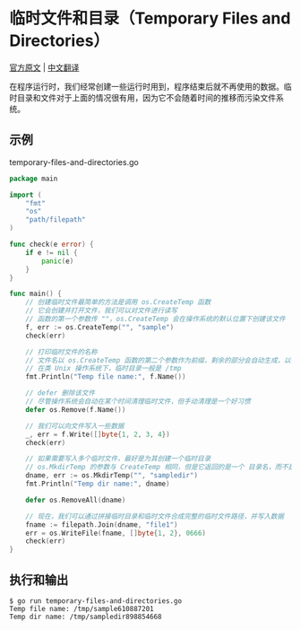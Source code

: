 # 临时文件和目录（Temporary Files and Directories）

[官方原文](https://gobyexample.com/temporary-files-and-directories) | [中文翻译](https://gobyexample-cn.github.io/temporary-files-and-directories)

在程序运行时，我们经常创建一些运行时用到，程序结束后就不再使用的数据。临时目录和文件对于上面的情况很有用，因为它不会随着时间的推移而污染文件系统。

## 示例

temporary-files-and-directories.go

```go
package main

import (
	"fmt"
	"os"
	"path/filepath"
)

func check(e error) {
	if e != nil {
		panic(e)
	}
}

func main() {
	// 创建临时文件最简单的方法是调用 os.CreateTemp 函数
	// 它会创建并打开文件，我们可以对文件进行读写
	// 函数的第一个参数传 ""，os.CreateTemp 会在操作系统的默认位置下创建该文件
	f, err := os.CreateTemp("", "sample")
	check(err)

	// 打印临时文件的名称
	// 文件名以 os.CreateTemp 函数的第二个参数作为前缀，剩余的部分会自动生成，以确保并发调用时，生成不重复的文件名
	// 在类 Unix 操作系统下，临时目录一般是 /tmp
	fmt.Println("Temp file name:", f.Name())

	// defer 删除该文件
	// 尽管操作系统会自动在某个时间清理临时文件，但手动清理是一个好习惯
	defer os.Remove(f.Name())

	// 我们可以向文件写入一些数据
	_, err = f.Write([]byte{1, 2, 3, 4})
	check(err)

	// 如果需要写入多个临时文件，最好是为其创建一个临时目录
	// os.MkdirTemp 的参数与 CreateTemp 相同，但是它返回的是一个 目录名，而不是一个打开的文件
	dname, err := os.MkdirTemp("", "sampledir")
	fmt.Println("Temp dir name:", dname)

	defer os.RemoveAll(dname)

	// 现在，我们可以通过拼接临时目录和临时文件合成完整的临时文件路径，并写入数据
	fname := filepath.Join(dname, "file1")
	err = os.WriteFile(fname, []byte{1, 2}, 0666)
	check(err)
}
```

## 执行和输出

```
$ go run temporary-files-and-directories.go
Temp file name: /tmp/sample610887201
Temp dir name: /tmp/sampledir898854668
```
